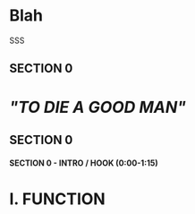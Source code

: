 # Blah
<!--- SECTION 0 ---> 
SSS



<h2>SECTION 0</h2>

# _"TO DIE A GOOD MAN"_
## SECTION 0

#### SECTION 0 - INTRO / HOOK (0:00-1:15)

# I. FUNCTION 
